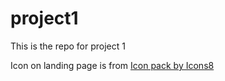 # project1
This is the repo for project 1

Icon on landing page is from <a href="https://icons8.com">Icon pack by Icons8</a>